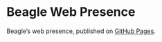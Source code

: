# Beagle Web Presence

Beagle’s web presence, published on [GitHub Pages](https://m1cm1c.github.io/Beagle/branches/minor-doc-fix).